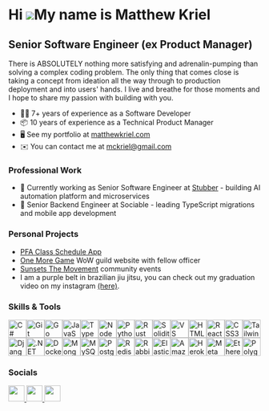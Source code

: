 Hi ![](https://user-images.githubusercontent.com/18350557/176309783-0785949b-9127-417c-8b55-ab5a4333674e.gif)My name is Matthew Kriel
=====================================================================================================================================

Senior Software Engineer (ex Product Manager)
----------------------------------------------

There is ABSOLUTELY nothing more satisfying and adrenalin-pumping than solving a complex coding problem. The only thing that comes close is taking a concept from ideation all the way through to production deployment and into users' hands. I live and breathe for those moments and I hope to share my passion with building with you.

* 👨‍💻  7+ years of experience as a Software Developer
* 📦  10 years of experience as a Technical Product Manager
* 🖥️  See my portfolio at [matthewkriel.com](http://www.matthewkriel.com)
* ✉️  You can contact me at [mckriel@gmail.com](mailto:mckriel@gmail.com)

### Professional Work
* 💼  Currently working as Senior Software Engineer at [Stubber](http://www.matthewkriel.com) - building AI automation platform and microservices
* 🏢  Senior Backend Engineer at Sociable - leading TypeScript migrations and mobile app development

### Personal Projects
* [PFA Class Schedule App](http://www.matthewkriel.com/pfa)
* [One More Game](https://onemoregame.app/) WoW guild website with fellow officer
* [Sunsets The Movement](http://www.matthewkriel.com/sunsets) community events
* I am a purple belt in brazilian jiu jitsu, you can check out my graduation video on my instagram [(here)](https://www.instagram.com/reel/DC1ogNJoiV8/?igsh=MWd0NGJkbzBwdXBhdg==).

### Skills & Tools

  <p align="left">
  <a href="https://docs.microsoft.com/en-us/dotnet/csharp/" target="_blank" rel="noreferrer"><img
  src="https://raw.githubusercontent.com/danielcranney/readme-generator/main/public/icons/skills/csharp-colored.svg" width="36" height="36" alt="C#"
   /></a><a href="https://git-scm.com/" target="_blank" rel="noreferrer"><img
  src="https://raw.githubusercontent.com/danielcranney/readme-generator/main/public/icons/skills/git-colored.svg" width="36" height="36" alt="Git"
  /></a><a href="https://go.dev/doc/" target="_blank" rel="noreferrer"><img
  src="https://raw.githubusercontent.com/danielcranney/readme-generator/main/public/icons/skills/go-colored.svg" width="36" height="36" alt="Go"
  /></a><a href="https://developer.mozilla.org/en-US/docs/Web/JavaScript" target="_blank" rel="noreferrer"><img
  src="https://raw.githubusercontent.com/danielcranney/readme-generator/main/public/icons/skills/javascript-colored.svg" width="36" height="36"
  alt="JavaScript" /></a><a href="https://www.typescriptlang.org/" target="_blank" rel="noreferrer"><img
  src="https://raw.githubusercontent.com/danielcranney/readme-generator/main/public/icons/skills/typescript-colored.svg" width="36" height="36"
  alt="TypeScript" /></a><a href="https://nodejs.org/en/" target="_blank" rel="noreferrer"><img
  src="https://raw.githubusercontent.com/danielcranney/readme-generator/main/public/icons/skills/nodejs-colored.svg" width="36" height="36"
  alt="NodeJS" /></a><a href="https://www.python.org/" target="_blank" rel="noreferrer"><img
  src="https://raw.githubusercontent.com/danielcranney/readme-generator/main/public/icons/skills/python-colored.svg" width="36" height="36"
  alt="Python" /></a><a href="https://www.rust-lang.org/" target="_blank" rel="noreferrer"><img
  src="https://raw.githubusercontent.com/danielcranney/readme-generator/main/public/icons/skills/rust-colored.svg" width="36" height="36" alt="Rust"
   /></a><a href="https://soliditylang.org/" target="_blank" rel="noreferrer"><img
  src="https://raw.githubusercontent.com/danielcranney/readme-generator/main/public/icons/skills/solidity-colored.svg" width="36" height="36"
  alt="Solidity" /></a><a href="https://code.visualstudio.com/" target="_blank" rel="noreferrer"><img
  src="https://raw.githubusercontent.com/danielcranney/readme-generator/main/public/icons/skills/visualstudiocode.svg" width="36" height="36"
  alt="VS Code" /></a><a href="https://developer.mozilla.org/en-US/docs/Glossary/HTML5" target="_blank" rel="noreferrer"><img
  src="https://raw.githubusercontent.com/danielcranney/readme-generator/main/public/icons/skills/html5-colored.svg" width="36" height="36"
  alt="HTML5" /></a><a href="https://reactjs.org/" target="_blank" rel="noreferrer"><img
  src="https://raw.githubusercontent.com/danielcranney/readme-generator/main/public/icons/skills/react-colored.svg" width="36" height="36"
  alt="React" /></a><a href="https://www.w3.org/TR/CSS/#css" target="_blank" rel="noreferrer"><img
  src="https://raw.githubusercontent.com/danielcranney/readme-generator/main/public/icons/skills/css3-colored.svg" width="36" height="36" alt="CSS3"
   /></a><a href="https://tailwindcss.com/" target="_blank" rel="noreferrer"><img
  src="https://raw.githubusercontent.com/danielcranney/readme-generator/main/public/icons/skills/tailwindcss-colored.svg" width="36" height="36"
  alt="TailwindCSS" /></a><a href="https://www.djangoproject.com/" target="_blank" rel="noreferrer"><img
  src="https://raw.githubusercontent.com/danielcranney/readme-generator/main/public/icons/skills/django-colored.svg" width="36" height="36"
  alt="Django" /></a><a href="https://dotnet.microsoft.com/en-us/" target="_blank" rel="noreferrer"><img
  src="https://raw.githubusercontent.com/danielcranney/readme-generator/main/public/icons/skills/dot-net-colored.svg" width="36" height="36"
  alt=".NET" /></a><a href="https://www.docker.com/" target="_blank" rel="noreferrer"><img
  src="https://raw.githubusercontent.com/danielcranney/readme-generator/main/public/icons/skills/docker-colored.svg" width="36" height="36"
  alt="Docker" /></a><a href="https://www.mongodb.com/" target="_blank" rel="noreferrer"><img
  src="https://raw.githubusercontent.com/danielcranney/readme-generator/main/public/icons/skills/mongodb-colored.svg" width="36" height="36"
  alt="MongoDB" /></a><a href="https://www.mysql.com/" target="_blank" rel="noreferrer"><img
  src="https://raw.githubusercontent.com/danielcranney/readme-generator/main/public/icons/skills/mysql-colored.svg" width="36" height="36"
  alt="MySQL" /></a><a href="https://www.postgresql.org/" target="_blank" rel="noreferrer"><img
  src="https://raw.githubusercontent.com/danielcranney/readme-generator/main/public/icons/skills/postgresql-colored.svg" width="36" height="36"
  alt="PostgreSQL" /></a><a href="https://redis.io/" target="_blank" rel="noreferrer"><img
  src="https://raw.githubusercontent.com/danielcranney/readme-generator/main/public/icons/skills/redis-colored.svg" width="36" height="36"
  alt="Redis" /></a><a href="https://www.rabbitmq.com/" target="_blank" rel="noreferrer"><img
  src="https://raw.githubusercontent.com/danielcranney/readme-generator/main/public/icons/skills/rabbitmq-colored.svg" width="36" height="36"
  alt="RabbitMQ" /></a><a href="https://www.elastic.co/" target="_blank" rel="noreferrer"><img
  src="https://raw.githubusercontent.com/danielcranney/readme-generator/main/public/icons/skills/elasticsearch-colored.svg" width="36" height="36"
  alt="Elasticsearch" /></a><a href="https://aws.amazon.com" target="_blank" rel="noreferrer"><img
  src="https://raw.githubusercontent.com/danielcranney/readme-generator/main/public/icons/skills/aws-colored.svg" width="36" height="36" alt="Amazon
   Web Services" /></a><a href="https://www.heroku.com/" target="_blank" rel="noreferrer"><img
  src="https://raw.githubusercontent.com/danielcranney/readme-generator/main/public/icons/skills/heroku-colored.svg" width="36" height="36"
  alt="Heroku" /></a><a href="https://metamask.io/" target="_blank" rel="noreferrer"><img
  src="https://raw.githubusercontent.com/danielcranney/readme-generator/main/public/icons/skills/metamask-colored.svg" width="36" height="36"
  alt="MetaMask" /></a><a href="https://ethereum.org/en/" target="_blank" rel="noreferrer"><img
  src="https://raw.githubusercontent.com/danielcranney/readme-generator/main/public/icons/skills/ethereum-colored.svg" width="36" height="36"
  alt="Ethereum" /></a><a href="https://polygon.technology/" target="_blank" rel="noreferrer"><img
  src="https://raw.githubusercontent.com/danielcranney/readme-generator/main/public/icons/skills/polygon-colored.svg" width="36" height="36"
  alt="Polygon" /></a>
  </p>

### Socials

<p align="left"> <a href="https://www.github.com/mckriel" target="_blank" rel="noreferrer"> <picture> <source media="(prefers-color-scheme: dark)" srcset="https://raw.githubusercontent.com/danielcranney/readme-generator/main/public/icons/socials/github-dark.svg" /> <source media="(prefers-color-scheme: light)" srcset="https://raw.githubusercontent.com/danielcranney/readme-generator/main/public/icons/socials/github.svg" /> <img src="https://raw.githubusercontent.com/danielcranney/readme-generator/main/public/icons/socials/github.svg" width="32" height="32" /> </picture> </a> <a href="http://www.instagram.com/mckriel" target="_blank" rel="noreferrer"> <picture> <source media="(prefers-color-scheme: dark)" srcset="https://raw.githubusercontent.com/danielcranney/readme-generator/main/public/icons/socials/instagram-dark.svg" /> <source media="(prefers-color-scheme: light)" srcset="https://raw.githubusercontent.com/danielcranney/readme-generator/main/public/icons/socials/instagram.svg" /> <img src="https://raw.githubusercontent.com/danielcranney/readme-generator/main/public/icons/socials/instagram.svg" width="32" height="32" /> </picture> </a> <a href="https://www.linkedin.com/in/mckriel" target="_blank" rel="noreferrer"> <picture> <source media="(prefers-color-scheme: dark)" srcset="https://raw.githubusercontent.com/danielcranney/readme-generator/main/public/icons/socials/linkedin-dark.svg" /> <source media="(prefers-color-scheme: light)" srcset="https://raw.githubusercontent.com/danielcranney/readme-generator/main/public/icons/socials/linkedin.svg" /> <img src="https://raw.githubusercontent.com/danielcranney/readme-generator/main/public/icons/socials/linkedin.svg" width="32" height="32" /> </picture> </a></p>
